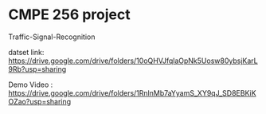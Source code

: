 # CMPE 256 project
Traffic-Signal-Recognition

datset link: https://drive.google.com/drive/folders/10oQHVJfqlaOpNk5Uosw80ybsjKarL9Rb?usp=sharing

Demo Video : https://drive.google.com/drive/folders/1RnlnMb7aYyamS_XY9qJ_SD8EBKiKOZao?usp=sharing

 

